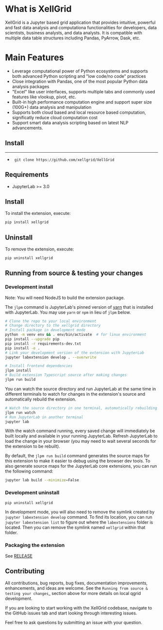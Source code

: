 # What is XellGrid

XellGrid is a Jupyter based grid application that provides intuitive, powerful and fast data analysis and computationa functionalities for developers, data scientists, business analysts, and data analysts. It is compatible with multiple data table structures including Pandas, PyArrow, Dask, etc. 
 
# Main Features 
- Leverage computational power of Python ecosystems and supports both advanced Python scripting and "low code/no code" practices   
- Close integration with Pandas, one of the most popular Python data analysis packages 
- "Excel" like user interfaces, supports multiple tabs and commonly used features like vlookup, pivot, etc.  
- Built-in high performance computation engine and support super size (100G+) data analysis and manipulation 
- Supports both cloud based and local resource based computation, significatly reduce cloud computation cost    
- Support smart data analysis scripting based on latest NLP advancements.

## Install
---------
- ` git clone https://github.com/xellgrid/XellGrid`


## Requirements

* JupyterLab >= 3.0

## Install

To install the extension, execute:

```bash
pip install xellgrid
```

## Uninstall

To remove the extension, execute:

```bash
pip uninstall xellgrid
```

## Running from source & testing your changes

### Development install

Note: You will need NodeJS to build the extension package.

The `jlpm` command is JupyterLab's pinned version of
[yarn](https://yarnpkg.com/) that is installed with JupyterLab. You may use
`yarn` or `npm` in lieu of `jlpm` below.

```bash
# Clone the repo to your local environment
# Change directory to the xellgrid directory
# Install package in development mode
python -m venv env && . env/bin/activate  # for linux environment
pip install --upgrade pip
pip install -r requirements-dev.txt
pip install -e .
# Link your development version of the extension with JupyterLab
jupyter labextension develop . --overwrite

# Install frontend dependencies
jlpm install
# Build extension Typescript source after making changes
jlpm run build
```

You can watch the source directory and run JupyterLab at the same time in different terminals to watch for changes in the extension's source and automatically rebuild the extension.

```bash
# Watch the source directory in one terminal, automatically rebuilding when needed
jlpm run watch
# Run JupyterLab in another terminal
jupyter lab
```

With the watch command running, every saved change will immediately be built locally and available in your running JupyterLab. Refresh JupyterLab to load the change in your browser (you may need to wait several seconds for the extension to be rebuilt).

By default, the `jlpm run build` command generates the source maps for this extension to make it easier to debug using the browser dev tools. To also generate source maps for the JupyterLab core extensions, you can run the following command:

```bash
jupyter lab build --minimize=False
```

### Development uninstall

```bash
pip uninstall xellgrid
```

In development mode, you will also need to remove the symlink created by `jupyter labextension develop`
command. To find its location, you can run `jupyter labextension list` to figure out where the `labextensions`
folder is located. Then you can remove the symlink named `xellgrid` within that folder.

### Packaging the extension

See [RELEASE](RELEASE.md)


Contributing
------------
All contributions, bug reports, bug fixes, documentation improvements, enhancements, and ideas are welcome. See the
`Running from source & testing your changes`_ section above for more details on local qgrid development.

If you are looking to start working with the XellGrid codebase, navigate to the GitHub issues tab and start looking
through interesting issues.

Feel free to ask questions by submitting an issue with your question.
